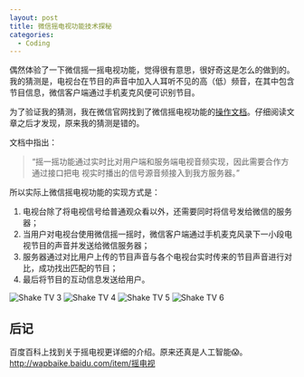 ```yaml
---
layout: post
title: 微信摇电视功能技术探秘
categories:
  - Coding
---
```


偶然体验了一下微信摇一摇电视功能，觉得很有意思，很好奇这是怎么的做到的。我的猜测是，电视台在节目的声音中加入人耳听不见的高（低）频音，在其中包含节目信息，微信客户端通过手机麦克风便可识别节目。

为了验证我的猜测，我在微信官网找到了微信摇电视功能的[操作文档](http://yaotv.qq.com/shake_tv/protal/doc/signalAccessGuide20150420.pdf)。仔细阅读文章之后才发现，原来我的猜测是错的。

文档中指出：

> “摇一摇功能通过实时比对用户端和服务端电视音频实现，因此需要合作方通过接口把电 视实时播出的信号源音频接入到我方服务器。”

所以实际上微信摇电视功能的实现方式是：

1. 电视台除了将电视信号给普通观众看以外，还需要同时将信号发给微信的服务器；
1. 当用户对电视台使用微信摇一摇时，微信客户端通过手机麦克风录下一小段电视节目的声音并发送给微信服务器；
1. 服务器通过对比用户上传的节目声音与各个电视台实时传来的节目声音进行对比，成功找出匹配的节目；
1. 最后将节目的互动信息发送给用户。

![Shake TV 3](/assets/images/2016-04-09-wechat-shack-tv-feature-technical-details-discovery/shake-tv-3.jpg)
![Shake TV 4](/assets/images/2016-04-09-wechat-shack-tv-feature-technical-details-discovery/shake-tv-4.jpg)
![Shake TV 5](/assets/images/2016-04-09-wechat-shack-tv-feature-technical-details-discovery/shake-tv-5.jpg)
![Shake TV 6](/assets/images/2016-04-09-wechat-shack-tv-feature-technical-details-discovery/shake-tv-6.jpg)

## 后记

百度百科上找到关于摇电视更详细的介绍。原来还真是人工智能😱。http://wapbaike.baidu.com/item/摇电视
